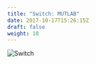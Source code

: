 ```yaml
---
title: "Switch: MUTLAB"
date: 2017-10-17T15:26:15Z
draft: false
weight: 10
---
```



![Switch](/images/switch/SWITCH.png)
